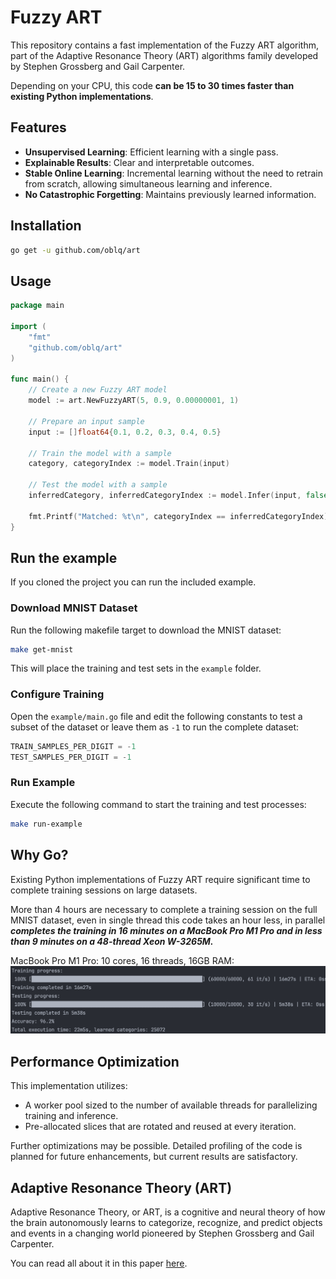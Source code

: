 # Fuzzy ART

This repository contains a fast implementation of the Fuzzy ART algorithm, part of the Adaptive Resonance Theory (ART) algorithms family developed by Stephen Grossberg and Gail Carpenter.

Depending on your CPU, this code **can be 15 to 30 times faster than existing Python implementations**.

## Features
- **Unsupervised Learning**: Efficient learning with a single pass.
- **Explainable Results**: Clear and interpretable outcomes.
- **Stable Online Learning**: Incremental learning without the need to retrain from scratch, allowing simultaneous learning and inference.
- **No Catastrophic Forgetting**: Maintains previously learned information.

## Installation

```bash
go get -u github.com/oblq/art
```

## Usage

```go
package main

import (
    "fmt"
    "github.com/oblq/art"
)

func main() {
	// Create a new Fuzzy ART model
	model := art.NewFuzzyART(5, 0.9, 0.00000001, 1)

	// Prepare an input sample
	input := []float64{0.1, 0.2, 0.3, 0.4, 0.5}
	
	// Train the model with a sample
	category, categoryIndex := model.Train(input)

	// Test the model with a sample
	inferredCategory, inferredCategoryIndex := model.Infer(input, false)

	fmt.Printf("Matched: %t\n", categoryIndex == inferredCategoryIndex)
}
```

## Run the example

If you cloned the project you can run the included example.

### Download MNIST Dataset
Run the following makefile target to download the MNIST dataset:
```bash
make get-mnist
```
This will place the training and test sets in the `example` folder.

### Configure Training
Open the `example/main.go` file and edit the following constants to test a subset of the dataset or leave them as `-1` to run the complete dataset:
```go
TRAIN_SAMPLES_PER_DIGIT = -1
TEST_SAMPLES_PER_DIGIT = -1
```

### Run Example
Execute the following command to start the training and test processes:
```bash
make run-example
```

## Why Go?
Existing Python implementations of Fuzzy ART require significant time to complete training sessions on large datasets.

More than 4 hours are necessary to complete a training session on the full MNIST dataset, even in single thread this code takes an hour less, in parallel _**completes the training in 16 minutes on a MacBook Pro M1 Pro and in less than 9 minutes on a 48-thread Xeon W-3265M.**_

MacBook Pro M1 Pro: 10 cores, 16 threads, 16GB RAM:
![](./resources/MacbookPro_M1_Pro.png)

## Performance Optimization
This implementation utilizes:
- A worker pool sized to the number of available threads for parallelizing training and inference.
- Pre-allocated slices that are rotated and reused at every iteration.

Further optimizations may be possible. Detailed profiling of the code is planned for future enhancements, but current results are satisfactory.

## Adaptive Resonance Theory (ART)

Adaptive Resonance Theory, or ART, is a cognitive and neural theory of how the brain autonomously learns to categorize, recognize, and predict objects and events in a changing world pioneered by Stephen Grossberg and Gail Carpenter.

You can read all about it in this paper [here](https://www.semanticscholar.org/paper/Adaptive-Resonance-Theory%3A-How-a-brain-learns-to-a-Grossberg/71bc18bcafe1f4909a97b0b17a522dffe306ee6a?p2df).
